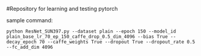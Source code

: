 #Repository for learning and testing pytorch

sample command:

`python ResNet_SUN397.py --dataset plain --epoch 150 --model_id plain_base_lr_70_ep_150_caffe_drop_0.5_dim_4096 --bias True --decay_epoch 70 --caffe_weights True --dropout True --dropout_rate 0.5 --fc_add_dim 4096`
